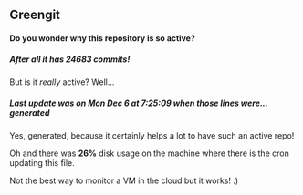 ## Greengit

#### Do you wonder why this repository is so active?

##### After all it has 24683 commits!

But is it *really* active? Well...

##### Last update was on Mon Dec 6 at 7:25:09 when those lines were... generated

Yes, generated, because it certainly helps a lot to have such an active repo!

Oh and there was **26%** disk usage on the machine
where there is the cron updating this file.

Not the best way to monitor a VM in the cloud but it works! :)
